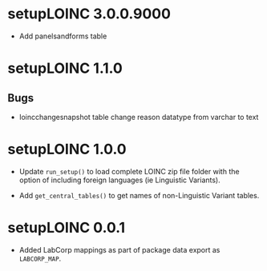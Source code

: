 # setupLOINC 3.0.0.9000

* Add panelsandforms table  


# setupLOINC 1.1.0 

## Bugs  

* loincchangesnapshot table change reason datatype from varchar to text  


# setupLOINC 1.0.0 

* Update `run_setup()` to load complete LOINC zip file folder 
with the option of including foreign languages (ie Linguistic 
Variants).  

* Add `get_central_tables()` to get names of non-Linguistic 
Variant tables.  


# setupLOINC 0.0.1

* Added LabCorp mappings as part of package data export as 
`LABCORP_MAP`.  


